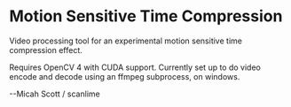 # Motion Sensitive Time Compression

Video processing tool for an experimental motion sensitive time compression effect.

Requires OpenCV 4 with CUDA support.
Currently set up to do video encode and decode using an ffmpeg subprocess, on windows.

--Micah Scott / scanlime
